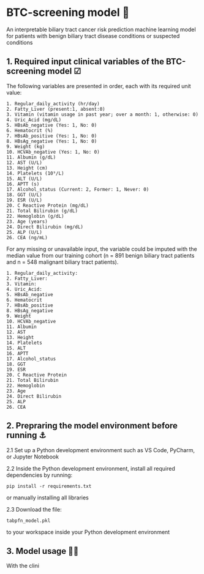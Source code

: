# BTC-screening model 🏥
An interpretable biliary tract cancer risk prediction machine learning model for patients with benign biliary tract disease conditions or suspected conditions

## 1. Required input clinical variables of the BTC-screening model ☑
The following variables are presented in order, each with its required unit value:

    1. Regular_daily_activity (hr/day)
    2. Fatty_Liver (present:1, absent:0)
    3. Vitamin (vitamin usage in past year; over a month: 1, otherwise: 0)
    4. Uric_Acid (mg/dL)
    5. HBsAb_negative (Yes: 1, No: 0)
    6. Hematocrit (%)
    7. HBsAb_positive (Yes: 1, No: 0)
    8. HBsAg_negative (Yes: 1, No: 0)
    9. Weight (kg)
    10. HCVAb_negative (Yes: 1, No: 0)
    11. Albumin (g/dL)
    12. AST (U/L)
    13. Height (cm)
    14. Platelets (10⁹/L)
    15. ALT (U/L)
    16. APTT (s)
    17. Alcohol_status (Current: 2, Former: 1, Never: 0)
    18. GGT (U/L)
    19. ESR (U/L)
    20. C Reactive Protein (mg/dL)
    21. Total Bilirubin (g/dL)
    22. Hemoglobin (g/dL)
    23. Age (years)
    24. Direct Bilirubin (mg/dL)
    25. ALP (U/L)
    26. CEA (ng/mL)

For any missing or unavailable input, the variable could be imputed with the median value from our training cohort (n = 891 benign biliary tract patients and n = 548 malignant biliary tract patients).

    1. Regular_daily_activity: 
    2. Fatty_Liver: 
    3. Vitamin: 
    4. Uric_Acid: 
    5. HBsAb_negative
    6. Hematocrit
    7. HBsAb_positive
    8. HBsAg_negative
    9. Weight
    10. HCVAb_negative
    11. Albumin
    12. AST
    13. Height
    14. Platelets
    15. ALT 
    16. APTT
    17. Alcohol_status
    18. GGT
    19. ESR 
    20. C Reactive Protein 
    21. Total Bilirubin
    22. Hemoglobin
    23. Age
    24. Direct Bilirubin
    25. ALP
    26. CEA 

## 2. Prepraring the model environment before running ⚓
2.1 Set up a Python development environment such as VS Code, PyCharm, or Jupyter Notebook

2.2 Inside the Python development environment, install all required dependencies by running:

    pip install -r requirements.txt

or manually installing all libraries

2.3 Download the file: 

    tabpfn_model.pkl 
    
to your workspace inside your Python development environment

## 3. Model usage 🙍👧
With the clini
